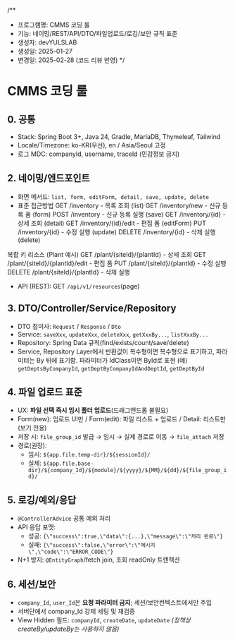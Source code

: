/**
 * 프로그램명: CMMS 코딩 룰
 * 기능: 네이밍/REST/API/DTO/파일업로드/로깅/보안 규칙 표준
 * 생성자: devYULSLAB
 * 생성일: 2025-01-27
 * 변경일: 2025-02-28 (코드 리뷰 반영)
 */

# CMMS 코딩 룰

## 0. 공통
- Stack: Spring Boot 3+, Java 24, Gradle, MariaDB, Thymeleaf, Tailwind
- Locale/Timezone: ko-KR(우선), en / Asia/Seoul 고정
- 로그 MDC: companyId, username, traceId (민감정보 금지)

## 2. 네이밍/엔드포인트
- 화면 메서드: `list, form, editForm, detail, save, update, delete`
- 표준 접근방법 
GET    /inventory              - 목록 조회 (list)
GET    /inventory/new          - 신규 등록 폼 (form)
POST   /inventory              - 신규 등록 실행 (save)
GET    /inventory/{id}         - 상세 조회 (detail)
GET    /inventory/{id}/edit    - 편집 폼 (editForm)
PUT    /inventory/{id}         - 수정 실행 (update)
DELETE /inventory/{id}         - 삭제 실행 (delete)

복합 키 리소스 (Plant 예시)
GET    /plant/{siteId}/{plantId}         - 상세 조회
GET    /plant/{siteId}/{plantId}/edit    - 편집 폼
PUT    /plant/{siteId}/{plantId}         - 수정 실행
DELETE /plant/{siteId}/{plantId}         - 삭제 실행

- API (REST): GET `/api/v1/resources`(page)

## 3. DTO/Controller/Service/Repository
- DTO 접미사: `Request` / `Response` / `Dto`
- Service: `saveXxx`, `updateXxx`, `deleteXxx`, `getXxxBy...`, `listXxxBy...`
- Repository: Spring Data 규칙(find/exists/count/save/delete)
- Service, Repository Layer에서 반환값이 복수형이면 복수형으로 표기하고, 파라미터는 By 뒤에 표기함. 파라미터가 IdClass이면 ById로 표현
  (예) `getDeptsByCompanyId`, `getDeptByCompanyIdAndDeptId`, `getDeptById`

## 4. 파일 업로드 표준
- UX: **파일 선택 즉시 임시 폴더 업로드**(드래그앤드롭 불필요)
- Form(new): 업로드 UI만 / Form(edit): 파일 리스트 + 업로드 / Detail: 리스트만(보기 전용)
- 저장 시: `file_group_id` 발급 → 임시 → 실제 경로로 이동 → `file_attach` 저장
- 경로(권장):
  - 임시: `${app.file.temp-dir}/${sessionId}/`
  - 실제: `${app.file.base-dir}/${company_Id}/${module}/${yyyy}/${MM}/${dd}/${file_group_id}/`

## 5. 로깅/예외/응답
- `@ControllerAdvice` 공통 예외 처리
- API 응답 포맷:
  - 성공: `{\"success\":true,\"data\":{...},\"message\":\"처리 완료\"}`
  - 실패: `{\"success\":false,\"error\":\"메시지\",\"code\":\"ERROR_CODE\"}`
- N+1 방지: `@EntityGraph`/fetch join, 조회 readOnly 트랜잭션

## 6. 세션/보안
- `company_Id`, `user_Id`은 **요청 파라미터 금지**; 세션/보안컨텍스트에서만 주입
- 서버단에서 company_Id 강제 세팅 및 재검증
- View Hidden 필드: `companyId`, `createDate`, `updateDate`
  *(정책상 createBy/updateBy는 사용하지 않음)*

